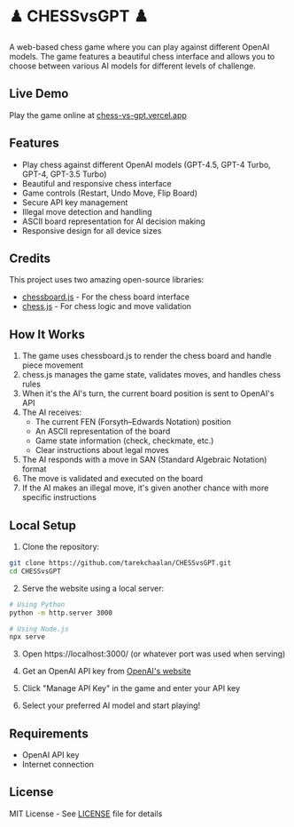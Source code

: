 # ♟︎ CHESSvsGPT ♟️

A web-based chess game where you can play against different OpenAI models. The game features a beautiful chess interface and allows you to choose between various AI models for different levels of challenge.

## Live Demo

Play the game online at [chess-vs-gpt.vercel.app](https://chess-vs-gpt.vercel.app/)

## Features

- Play chess against different OpenAI models (GPT-4.5, GPT-4 Turbo, GPT-4, GPT-3.5 Turbo)
- Beautiful and responsive chess interface
- Game controls (Restart, Undo Move, Flip Board)
- Secure API key management
- Illegal move detection and handling
- ASCII board representation for AI decision making
- Responsive design for all device sizes

## Credits

This project uses two amazing open-source libraries:

- [chessboard.js](https://github.com/oakmac/chessboardjs) - For the chess board interface
- [chess.js](https://github.com/jhlywa/chess.js) - For chess logic and move validation

## How It Works

1. The game uses chessboard.js to render the chess board and handle piece movement
2. chess.js manages the game state, validates moves, and handles chess rules
3. When it's the AI's turn, the current board position is sent to OpenAI's API
4. The AI receives:
   - The current FEN (Forsyth–Edwards Notation) position
   - An ASCII representation of the board
   - Game state information (check, checkmate, etc.)
   - Clear instructions about legal moves
5. The AI responds with a move in SAN (Standard Algebraic Notation) format
6. The move is validated and executed on the board
7. If the AI makes an illegal move, it's given another chance with more specific instructions

## Local Setup

1. Clone the repository:

```bash
git clone https://github.com/tarekchaalan/CHESSvsGPT.git
cd CHESSvsGPT
```

2. Serve the website using a local server:

```bash
# Using Python
python -m http.server 3000

# Using Node.js
npx serve
```

3. Open https://localhost:3000/ (or whatever port was used when serving)

4. Get an OpenAI API key from [OpenAI's website](https://platform.openai.com/api-keys)

5. Click "Manage API Key" in the game and enter your API key

6. Select your preferred AI model and start playing!

## Requirements

- OpenAI API key
- Internet connection

## License

MIT License - See [LICENSE](LICENSE) file for details
